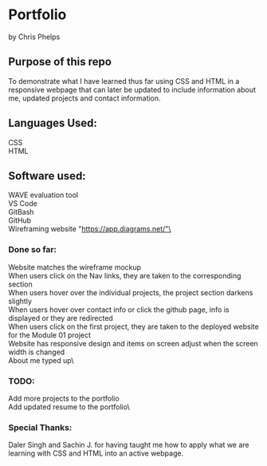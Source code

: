 # Portfolio
by Chris Phelps

## Purpose of this repo
To demonstrate what I have learned thus far using CSS and HTML in a responsive webpage that can later be updated to include information about me, updated projects and contact information.

## Languages Used:
CSS\
HTML

## Software used:
WAVE evaluation tool\
VS Code\
GitBash\
GitHub\
Wireframing website "https://app.diagrams.net/"\

### Done so far:
Website matches the wireframe mockup\
When users click on the Nav links, they are taken to the corresponding section\
When users hover over the individual projects, the project section darkens slightly\
When users hover over contact info or click the github page, info is displayed or they are redirected\
When users click on the first project, they are taken to the deployed website for the Module 01 project\
Website has responsive design and items on screen adjust when the screen width is changed\
About me typed up\

### TODO:
Add more projects to the portfolio\
Add updated resume to the portfolio\


### Special Thanks:
Daler Singh and Sachin J. for having taught me how to apply what we are learning with CSS and HTML into an active webpage.

